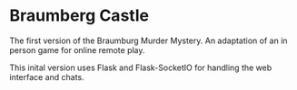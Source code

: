 # Braumberg Castle

The first version of the Braumburg Murder Mystery. An adaptation of an in person game for online remote play.

This inital version uses Flask and Flask-SocketIO for handling the web interface and chats.
